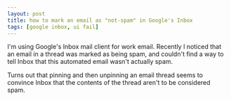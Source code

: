 ```yaml
---
layout: post
title: how to mark an email as "not-spam" in Google's Inbox
tags: [google inbox, ui fail]
---
```


I'm using Google's Inbox mail client for work email. Recently I noticed that an email in a thread was marked as being spam, and couldn't find a way to tell Inbox that this automated email wasn't actually spam.

Turns out that pinning and then unpinning an email thread seems to convince Inbox that the contents of the thread aren't to be considered spam.
